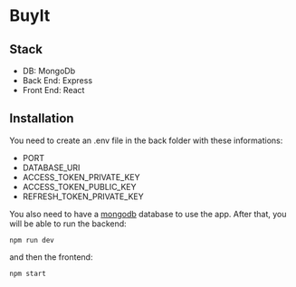 # BuyIt

## Stack

- DB: MongoDb
- Back End: Express
- Front End: React

## Installation

You need to create an .env file in the back folder with these informations:

- PORT
- DATABASE_URI
- ACCESS_TOKEN_PRIVATE_KEY
- ACCESS_TOKEN_PUBLIC_KEY
- REFRESH_TOKEN_PRIVATE_KEY

You also need to have a [mongodb](https://www.mongodb.com/) database to use the app.
After that, you will be able to run the backend:

`npm run dev`

and then the frontend:

`npm start`
